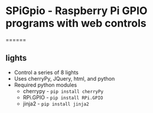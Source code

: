 # SPiGpio - Raspberry Pi GPIO programs with web controls

======

## lights

- Control a series of 8 lights 
- Uses cherryPy, JQuery, html, and python
- Required python modules
  - cherrypy - `pip install cherryPy`
  - RPi.GPIO - `pip install RPi.GPIO` 
  - jinja2 - `pip install jinja2`
